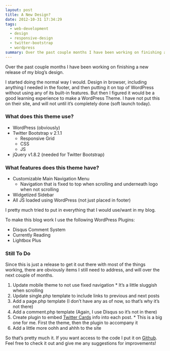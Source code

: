 ```yaml
---
layout: post
title: A New Design?
date: 2012-10-31 17:34:29
tags:
  - web-development
  - design
  - responsive-design
  - twitter-bootstrap
  - wordpress
summary: Over the past couple months I have been working on finishing a new release of my blog’s design. I started doing the normal way I would. Design in browser, including anything I needed in the footer, and then putting it on top of WordPress
---
```


Over the past couple months I have been working on finishing a new release of my blog’s design.

I started doing the normal way I would. Design in browser, including anything I needed in the footer, and then putting it on top of WordPress without using any of its built-in features. But then I figured it would be a good learning experience to make a WordPress Theme. I have not put this on their site, and will not until it’s completely done (soft launch today).

### What does this theme use?

  * WordPress (obviously)
  * Twitter Bootstrap v 2.1.1
    * Responsive Grid
    * CSS
    * JS
  * jQuery v1.8.2 (needed for Twitter Bootstrap)

### What features does this theme have?

  * Customizable Main Navigation Menu
    * Navigation that is fixed to top when scrolling and underneath logo when not scrolling
  * Widgetized Sidebar
  * All JS loaded using WordPress (not just placed in footer)

I pretty much tried to put in everything that I would use/want in my blog.

To make this blog work I use the following WordPress Plugins:

  * Disqus Comment System
  * Currently Reading
  * Lightbox Plus

### Still To Do

Since this is just a release to get it out there with most of the things working, there are obviously items I still need to address, and will over the next couple of months.

  1. Update mobile theme to not use fixed navigation
    * It’s a little sluggish when scrolling
  2. Update single.php template to include links to previous and next posts
  3. Add a page.php template (I don’t have any as of now, so that’s why it’s not there)
  4. Add a comment.php template (Again, I use Disqus so it’s not in there)
  5. Create plugin to embed [Twitter Cards][1] info into each post.
    * This is a big one for me. First the theme, then the plugin to accompany it
  6. Add a little more oohh and ahhh to the site

So that’s pretty much it. If you want access to the code I put it on [Github][2]. Feel free to check it out and give me any suggestions for improvements!

   [1]: https://dev.twitter.com/docs/cards
   [2]: https://github.com/vernak2539/ByVernacchia-Blog-Theme
